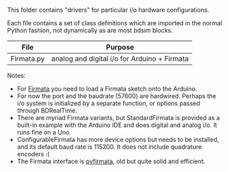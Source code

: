 This folder contains "drivers" for particular i/o hardware configurations.

Each file contains a set of class definitions which are imported in the normal
Python fashion, not dynamically as are most bdsim blocks.

| File | Purpose |
|------|---------|
|Firmata.py | analog and digital i/o for Arduino + Firmata |

Notes:

- For [Firmata](https://github.com/firmata/protocol) you need to load a Firmata sketch onto the Arduino.  
- For now the port and the baudrate (57600) are hardwired.  Perhaps the i/o system is initialized by a
  separate function, or options passed through BDRealTime.
- There are myriad Firmata variants, but StandardFirmata is provided as a built-in 
  example with the Arduino IDE and does digital and analog i/o.  It runs fine on a Uno.
- ConfigurableFirmata has more device options but needs to be installed, and its default
  baud rate is 115200.  It does not include quadrature encoders :(
- The Firmata interface is [pyfirmata](https://github.com/tino/pyFirmata), old but quite solid and efficient.